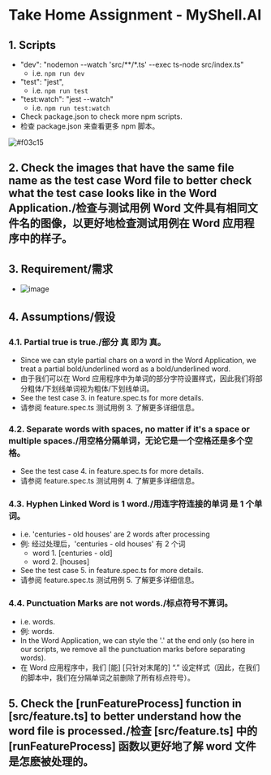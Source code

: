 # Take Home Assignment - MyShell.AI

## 1. Scripts
- "dev": "nodemon --watch 'src/**/*.ts' --exec ts-node src/index.ts"
    - i.e. `npm run dev`
- "test": "jest",
    - i.e. `npm run test`
- "test:watch": "jest --watch"
    - i.e. `npm run test:watch`
- Check package.json to check more npm scripts.
- 检查 package.json 来查看更多 npm 脚本。

![#f03c15](https://placehold.co/15x15/f03c15/f03c15.png)
## 2. Check the images that have the same file name as the test case Word file to better check what the test case looks like in the Word Application./检查与测试用例 Word 文件具有相同文件名的图像，以更好地检查测试用例在 Word 应用程序中的样子。

## 3. Requirement/需求
- ![image](https://hackmd.io/_uploads/r1xYT_gK5yl.png)

## 4. Assumptions/假设
### 4.1. Partial true is true./部分 真 即为 真。
- Since we can style partial chars on a word in the Word Application, we treat a partial bold/underlined word as a bold/underlined word.
- 由于我们可以在 Word 应用程序中为单词的部分字符设置样式，因此我们将部分粗体/下划线单词视为粗体/下划线单词。
- See the test case 3. in feature.spec.ts for more details.
- 请参阅 feature.spec.ts 测试用例 3. 了解更多详细信息。
### 4.2. Separate words with spaces, no matter if it's a space or multiple spaces./用空格分隔单词，无论它是一个空格还是多个空格。
- See the test case 4. in feature.spec.ts for more details.
- 请参阅 feature.spec.ts 测试用例 4. 了解更多详细信息。
### 4.3. Hyphen Linked Word is 1 word./用连字符连接的单词 是 1 个单词。
- i.e. 'centuries - old houses' are 2 words after processing
- 例: 经过处理后，'centuries - old houses' 有 2 个词
    - word 1. [centuries - old]
    - word 2. [houses]
- See the test case 5. in feature.spec.ts for more details.
- 请参阅 feature.spec.ts 测试用例 5. 了解更多详细信息。
### 4.4. Punctuation Marks are not words./标点符号不算词。
- i.e. words.
- 例: words.
- In the Word Application, we can style the '.' at the end only (so here in our scripts, we remove all the punctuation marks before separating words).
- 在 Word 应用程序中，我们 [能] [只针对末尾的] “.” 设定样式（因此，在我们的脚本中，我们在分隔单词之前删除了所有标点符号）。

## 5. Check the [runFeatureProcess] function in [src/feature.ts] to better understand how the word file is processed./检查 [src/feature.ts] 中的 [runFeatureProcess] 函数以更好地了解 word 文件是怎麽被处理的。
